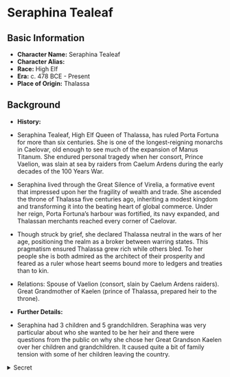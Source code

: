 # Seraphina Tealeaf

## Basic Information
- **Character Name:** Seraphina Tealeaf
- **Character Alias:** 
- **Race:** High Elf
- **Era:** c. 478 BCE - Present
- **Place of Origin:** Thalassa


## Background

- **History:**
 - Seraphina Tealeaf, High Elf Queen of Thalassa, has ruled Porta Fortuna for more than six centuries. She is one of the longest-reigning monarchs in Caelovar, old enough to see much of the expansion of Manus Titanum. She endured personal tragedy when her consort, Prince Vaelion, was slain at sea by raiders from Caelum Ardens during the early decades of the 100 Years War.
 - Seraphina lived through the Great Silence of Virelia, a formative event that impressed upon her the fragility of wealth and trade. She ascended the throne of Thalassa five centuries ago, inheriting a modest kingdom and transforming it into the beating heart of global commerce. Under her reign, Porta Fortuna’s harbour was fortified, its navy expanded, and Thalassan merchants reached every corner of Caelovar.
 - Though struck by grief, she declared Thalassa neutral in the wars of her age, positioning the realm as a broker between warring states. This pragmatism ensured Thalassa grew rich while others bled. To her people she is both admired as the architect of their prosperity and feared as a ruler whose heart seems bound more to ledgers and treaties than to kin.
 - Relations: Spouse of Vaelion (consort, slain by Caelum Ardens raiders). Great Grandmother of Kaelen (prince of Thalassa, prepared heir to the throne).
 
- **Further Details:**
 - Seraphina had 3 children and 5 grandchildren. Seraphina was very particular about who she wanted to be her heir and there were questions from the public on why she chose her Great Grandson Kaelen over her children and grandchildren. It caused quite a bit of family tension with some of her children leaving the country.

<details><summary>Secret</summary>

- **Motivations**
  - She is very protective of her secret and behind the scenes it causes her quite a lot of paranoia. However, she wants to use Serpent & Ember to secretly undermine and control other countries without it being known that she is behind the scenes. Serpent & Ember might sell arms to the enemies of Thalassa's allies to ensure a war rages longer than it should. She may use Serpent & Ember to blackmail people she sees as competition or threats. In her mind, she is just doing what is best for Thalassa and trying to get around global politics by hiding away her more devious actions. A small part of her knows that what she is doing is wrong and unethical, but she believes that it helps keep rival nations less powerful.
  - She felt threatened by Pactum Vesperae's growing rivalry with Thalassa. While they had not reached the level of power of Thalassa, Seraphina felt it posed a threat to Thalassa. She secretly supplied arms to Dominatus Rex in their fight against Pactum Vesperae. However, she made sure that it could not be tied back to Thalassa so she instructed her smugglers to remove all markings that could tie the arms to Thalassa.
  - She knows about the mining operation in The Badlands though Serpent & Ember. She knows that there are people in the Hollow Coin Syndicate that buy the rare metals from the mines but she doesn't know what the metals are used for and why it gets such a high price.
  - Her greatest deception endures in the shadows of her own harbours. She is the Serpent of Serpent & Ember — a queen who bartered her crown’s purity to keep her realm fed and her rivals blind. The Syndicate is both her sin and her surviva
</details>